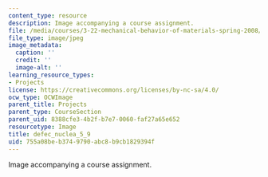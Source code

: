 ```yaml
---
content_type: resource
description: Image accompanying a course assignment.
file: /media/courses/3-22-mechanical-behavior-of-materials-spring-2008/755a08beb3749790abc8b9cb1829394f_defec_nuclea_5_9.jpg
file_type: image/jpeg
image_metadata:
  caption: ''
  credit: ''
  image-alt: ''
learning_resource_types:
- Projects
license: https://creativecommons.org/licenses/by-nc-sa/4.0/
ocw_type: OCWImage
parent_title: Projects
parent_type: CourseSection
parent_uid: 8388cfe3-4b2f-b7e7-0060-faf27a65e652
resourcetype: Image
title: defec_nuclea_5_9
uid: 755a08be-b374-9790-abc8-b9cb1829394f
---
```

Image accompanying a course assignment.